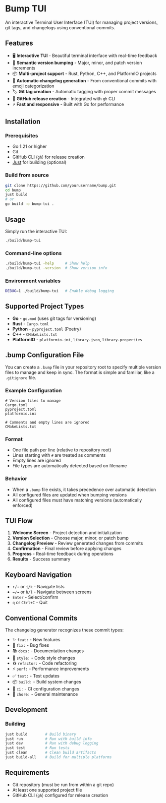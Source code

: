 # Bump TUI

An interactive Terminal User Interface (TUI) for managing project versions, git tags, and changelogs using conventional commits.

## Features

- 🖥️ **Interactive TUI** - Beautiful terminal interface with real-time feedback
- 🔢 **Semantic version bumping** - Major, minor, and patch version increments
- 📦 **Multi-project support** - Rust, Python, C++, and PlatformIO projects
- 📝 **Automatic changelog generation** - From conventional commits with emoji categorization
- 🏷️ **Git tag creation** - Automatic tagging with proper commit messages
- 🚀 **GitHub release creation** - Integrated with `gh` CLI
- ⚡ **Fast and responsive** - Built with Go for performance

## Installation

### Prerequisites

- Go 1.21 or higher
- Git
- GitHub CLI (`gh`) for release creation
- [Just](https://github.com/casey/just) for building (optional)

### Build from source

```bash
git clone https://github.com/yourusername/bump.git
cd bump
just build
# or
go build -o bump-tui .
```

## Usage

Simply run the interactive TUI:

```bash
./build/bump-tui
```

### Command-line options

```bash
./build/bump-tui -help     # Show help
./build/bump-tui -version  # Show version info
```

### Environment variables

```bash
DEBUG=1 ./build/bump-tui   # Enable debug logging
```

## Supported Project Types

- **Go** - `go.mod` (uses git tags for versioning)
- **Rust** - `Cargo.toml`
- **Python** - `pyproject.toml` (Poetry)
- **C++** - `CMakeLists.txt`
- **PlatformIO** - `platformio.ini`, `library.json`, `library.properties`

## .bump Configuration File

You can create a `.bump` file in your repository root to specify multiple version files to manage and keep in sync. The format is simple and familiar, like a `.gitignore` file.

### Example Configuration

```
# Version files to manage
Cargo.toml
pyproject.toml
platformio.ini

# Comments and empty lines are ignored
CMakeLists.txt
```

### Format

- One file path per line (relative to repository root)
- Lines starting with `#` are treated as comments
- Empty lines are ignored
- File types are automatically detected based on filename

### Behavior

- When a `.bump` file exists, it takes precedence over automatic detection
- All configured files are updated when bumping versions
- All configured files must have matching versions (automatically enforced)

## TUI Flow

1. **Welcome Screen** - Project detection and initialization
2. **Version Selection** - Choose major, minor, or patch bump
3. **Changelog Preview** - Review generated changes from commits
4. **Confirmation** - Final review before applying changes
5. **Progress** - Real-time feedback during operations
6. **Results** - Success summary

## Keyboard Navigation

- `↑/↓` or `j/k` - Navigate lists
- `←/→` or `h/l` - Navigate between screens
- `Enter` - Select/confirm
- `q` or `Ctrl+C` - Quit

## Conventional Commits

The changelog generator recognizes these commit types:

- ✨ `feat:` - New features
- 🐛 `fix:` - Bug fixes
- 📚 `docs:` - Documentation changes
- 💎 `style:` - Code style changes
- ♻️ `refactor:` - Code refactoring
- ⚡️ `perf:` - Performance improvements
- ✅ `test:` - Test updates
- 📦 `build:` - Build system changes
- 👷 `ci:` - CI configuration changes
- 🔧 `chore:` - General maintenance

## Development

### Building

```bash
just build        # Build binary
just run          # Run with build info
just dev          # Run with debug logging
just test         # Run tests
just clean        # Clean build artifacts
just build-all    # Build for multiple platforms
```

## Requirements

- Git repository (must be run from within a git repo)
- At least one supported project file
- GitHub CLI (`gh`) configured for release creation